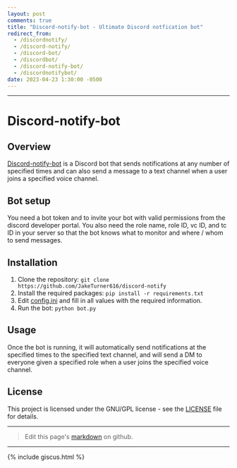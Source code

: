 ```yaml
---
layout: post
comments: true
title: "Discord-notify-bot - Ultimate Discord notfication bot"
redirect_from:
  - /discordnotify/
  - /discord-notify/
  - /discord-bot/
  - /discordbot/
  - /discord-notify-bot/
  - /discordnotifybot/
date: 2023-04-23 1:30:00 -0500
---
```

---

# Discord-notify-bot

## Overview
[Discord-notify-bot](https://github.com/JakeTurner616/discord-notify-bot) is a Discord bot that sends notifications at any number of specified times and can also send a message to a text channel when a user joins a specified voice channel.

## Bot setup
You need a bot token and to invite your bot with valid permissions from the discord developer portal. You also need the role name, role ID, vc ID, and tc ID in your server so that the bot knows what to monitor and where / whom to send messages.

## Installation
1. Clone the repository: 
`git clone https://github.com/JakeTurner616/discord-notify`
3. Install the required packages: 
`pip install -r requirements.txt`
5. Edit [config.ini](https://github.com/JakeTurner616/discord-notify/blob/main/config.ini) and fill in all values with the required information.
6. Run the bot: 
`python bot.py`

## Usage
Once the bot is running, it will automatically send notifications at the specified times to the specified text channel, and will send a DM to everyone given a specified role when a user joins the specified voice channel.

## License
This project is licensed under the GNU/GPL license - see the [LICENSE](https://github.com/JakeTurner616/discord-notify/blob/main/LICENSE) file for details.

---

> Edit this page's <a href="https://github.com/JakeTurner616/JakeTurner616.github.io/blob/main/{{page.path}}">markdown</a> on github.

---

{% include giscus.html %}
